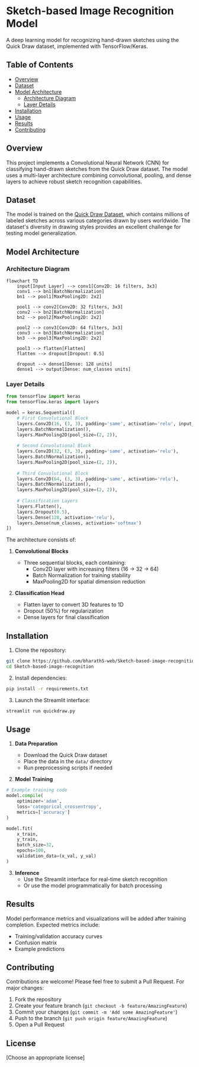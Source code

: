 # Sketch-based Image Recognition Model

A deep learning model for recognizing hand-drawn sketches using the Quick Draw dataset, implemented with TensorFlow/Keras.

## Table of Contents
- [Overview](#overview)
- [Dataset](#dataset) 
- [Model Architecture](#model-architecture)
  - [Architecture Diagram](#architecture-diagram)
  - [Layer Details](#layer-details)
- [Installation](#installation)
- [Usage](#usage)
- [Results](#results)
- [Contributing](#contributing)

## Overview
This project implements a Convolutional Neural Network (CNN) for classifying hand-drawn sketches from the Quick Draw dataset. The model uses a multi-layer architecture combining convolutional, pooling, and dense layers to achieve robust sketch recognition capabilities.

## Dataset
The model is trained on the [Quick Draw Dataset](https://console.cloud.google.com/storage/browser/quickdraw_dataset/full/numpy_bitmap), which contains millions of labeled sketches across various categories drawn by users worldwide. The dataset's diversity in drawing styles provides an excellent challenge for testing model generalization.

## Model Architecture

### Architecture Diagram

```mermaid
flowchart TD
    input[Input Layer] --> conv1[Conv2D: 16 filters, 3x3]
    conv1 --> bn1[BatchNormalization]
    bn1 --> pool1[MaxPooling2D: 2x2]
    
    pool1 --> conv2[Conv2D: 32 filters, 3x3]
    conv2 --> bn2[BatchNormalization]
    bn2 --> pool2[MaxPooling2D: 2x2]
    
    pool2 --> conv3[Conv2D: 64 filters, 3x3]
    conv3 --> bn3[BatchNormalization]
    bn3 --> pool3[MaxPooling2D: 2x2]
    
    pool3 --> flatten[Flatten]
    flatten --> dropout[Dropout: 0.5]
    
    dropout --> dense1[Dense: 128 units]
    dense1 --> output[Dense: num_classes units]
```

### Layer Details

```python
from tensorflow import keras
from tensorflow.keras import layers

model = keras.Sequential([
    # First Convolutional Block
    layers.Conv2D(16, (3, 3), padding='same', activation='relu', input_shape=input_shape),
    layers.BatchNormalization(),
    layers.MaxPooling2D(pool_size=(2, 2)),
    
    # Second Convolutional Block
    layers.Conv2D(32, (3, 3), padding='same', activation='relu'),
    layers.BatchNormalization(),
    layers.MaxPooling2D(pool_size=(2, 2)),
    
    # Third Convolutional Block
    layers.Conv2D(64, (3, 3), padding='same', activation='relu'),
    layers.BatchNormalization(),
    layers.MaxPooling2D(pool_size=(2, 2)),
    
    # Classification Layers
    layers.Flatten(),
    layers.Dropout(0.5),
    layers.Dense(128, activation='relu'),
    layers.Dense(num_classes, activation='softmax')
])
```

The architecture consists of:

1. **Convolutional Blocks**
   - Three sequential blocks, each containing:
     - Conv2D layer with increasing filters (16 → 32 → 64)
     - Batch Normalization for training stability
     - MaxPooling2D for spatial dimension reduction

2. **Classification Head**
   - Flatten layer to convert 3D features to 1D
   - Dropout (50%) for regularization
   - Dense layers for final classification

## Installation

1. Clone the repository:
```bash
git clone https://github.com/bharathS-web/Sketch-based-image-recognition.git
cd Sketch-based-image-recognition
```

2. Install dependencies:
```bash
pip install -r requirements.txt
```

3. Launch the Streamlit interface:
```bash
streamlit run quickdraw.py
```

## Usage

1. **Data Preparation**
   - Download the Quick Draw dataset
   - Place the data in the `data/` directory
   - Run preprocessing scripts if needed

2. **Model Training**
```python
# Example training code
model.compile(
    optimizer='adam',
    loss='categorical_crossentropy',
    metrics=['accuracy']
)

model.fit(
    x_train,
    y_train,
    batch_size=32,
    epochs=100,
    validation_data=(x_val, y_val)
)
```

3. **Inference**
   - Use the Streamlit interface for real-time sketch recognition
   - Or use the model programmatically for batch processing

## Results
Model performance metrics and visualizations will be added after training completion. Expected metrics include:
- Training/validation accuracy curves
- Confusion matrix
- Example predictions

## Contributing
Contributions are welcome! Please feel free to submit a Pull Request. For major changes:

1. Fork the repository
2. Create your feature branch (`git checkout -b feature/AmazingFeature`)
3. Commit your changes (`git commit -m 'Add some AmazingFeature'`)
4. Push to the branch (`git push origin feature/AmazingFeature`)
5. Open a Pull Request

## License
[Choose an appropriate license]

